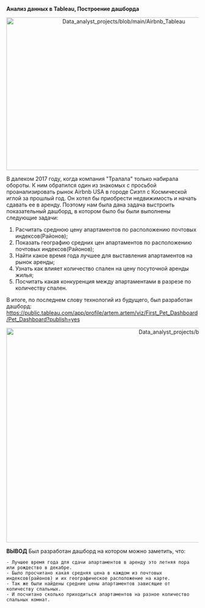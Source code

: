 
**Анализ данных в Tableau, Построение дашборда**

<p align="center"><img src="https://github.com/ArtemPlgn/Data_analyst_projects/blob/main/Airbnb_Tableau/airb.jpg" alt="Data_analyst_projects/blob/main/Airbnb_Tableau" border="0" style='width:600px;height:400px'/>

  
В далеком 2017 году, когда компания "Тралала" только набирала обороты. К ним обратился один из знакомых с просьбой проанализировать рынок Airbnb USA в городе Сиэтл с Космической иглой за прошлый год. Он хотел бы приобрести недвижимость и начать сдавать ее в аренду. Поэтому нам была дана задача выстроить показательный дашборд, в котором было бы были выполнены следующие задачи:
  
  1. Расчитать среднюю цену апартаментов по расположению почтовых индексов(Районов);
  2. Показать географию средних цен апартаментов по расположению почтовых индексов(Районов);
  3. Найти какое время года лучшее для выставления апартаментов на рынок аренды;
  4. Узнать как влияет количество спален на цену посуточной аренды жилья;
  5. Посчитать какая конкуренция между апартаментами в разрезе по количеству спален.
  
  
В итоге, по последнем слову технологий из будущего, был разработан дашборд:
https://public.tableau.com/app/profile/artem.artem/viz/First_Pet_Dashboard/Pet_Dashboard?publish=yes
  
  
  <p align="center"><img src="https://github.com/ArtemPlgn/Data_analyst_projects/blob/main/Airbnb_Tableau/Pet_Dashboard.png" alt="Data_analyst_projects/blob/main/Airbnb_Tableau" border="0" style='width:1000px;height:562px'/>
   
   
    
 **ВЫВОД**
    Был разработан дашборд на котором можно заметить, что:
    
    - Лучшее время года для сдачи апартаментов в аренду это летняя пора или рождество в декабре.
    - Было просчитано какая средняя цена в каждом из почтовых индексов(районов) и их географическое расположение на карте.
    - Так же были найдены средние цены апартаментов зависящие от количеству спальных.
    - И посчитано сколько приходиться апартаментов на разное количество спальных комнат.
    
  
